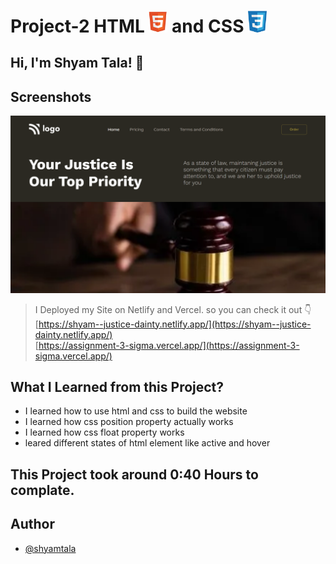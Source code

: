 # Project-2 HTML <img src="./screenshot/1.png" width="30"> and CSS <img src="./screenshot/css1.png" width="30">

## Hi, I'm Shyam Tala! 👋


## Screenshots

![App Screenshot](./screenshot/Screenshot%20(75).png)

>I Deployed my Site on Netlify and Vercel. so you can check it out 👇
<br> [https://shyam--justice-dainty.netlify.app/](https://shyam--justice-dainty.netlify.app/)
<br> [https://assignment-3-sigma.vercel.app/](https://assignment-3-sigma.vercel.app/)

## What I Learned from this Project?

 - I learned how to use html and css to build the website
 - I learned how css position property actually works
 - I learned how css float property works
 - leared different states of html element like active and hover



## This Project took around 0:40 Hours to complate.

## Author

- [@shyamtala](https://github.com/shyamtala003)

